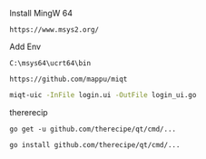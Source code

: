 Install MingW 64
```
https://www.msys2.org/
```
Add Env
```
C:\msys64\ucrt64\bin
```

```
https://github.com/mappu/miqt
```

```bash
miqt-uic -InFile login.ui -OutFile login_ui.go
```


thererecip
```
go get -u github.com/therecipe/qt/cmd/...
```
```
go install github.com/therecipe/qt/cmd/...
```
